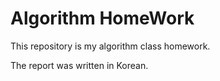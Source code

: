 
Algorithm HomeWork
=

This repository is my algorithm class homework.

The report was written in Korean.